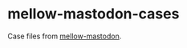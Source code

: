 mellow-mastodon-cases
=====================

Case files from [mellow-mastodon](https://github.com/guycole/mellow-mastodon).

